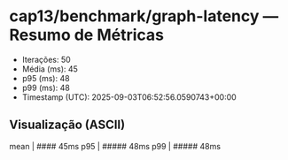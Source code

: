 # cap13/benchmark/graph-latency — Resumo de Métricas

- Iterações: 50
- Média (ms): 45
- p95 (ms): 48
- p99 (ms): 48
- Timestamp (UTC): 2025-09-03T06:52:56.0590743+00:00

## Visualização (ASCII)

mean     | #### 45ms
p95      | ##### 48ms
p99      | ##### 48ms
